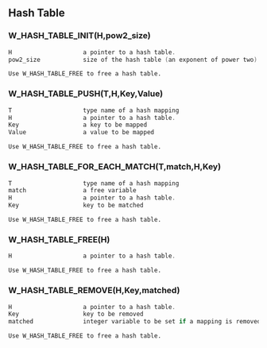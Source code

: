 ## Hash Table
    
### W_HASH_TABLE_INIT(H,pow2_size)
```C
H                    a pointer to a hash table.
pow2_size            size of the hash table (an exponent of power two)
```
    Use W_HASH_TABLE_FREE to free a hash table.
    
### W_HASH_TABLE_PUSH(T,H,Key,Value)
```C
T                    type name of a hash mapping
H                    a pointer to a hash table.
Key                  a key to be mapped
Value                a value to be mapped
```
    Use W_HASH_TABLE_FREE to free a hash table.
    
### W_HASH_TABLE_FOR_EACH_MATCH(T,match,H,Key)
```C
T                    type name of a hash mapping
match                a free variable
H                    a pointer to a hash table.
Key                  key to be matched
```
    Use W_HASH_TABLE_FREE to free a hash table.
    
### W_HASH_TABLE_FREE(H)
```C
H                    a pointer to a hash table.
```
    Use W_HASH_TABLE_FREE to free a hash table.
    
### W_HASH_TABLE_REMOVE(H,Key,matched)
```C
H                    a pointer to a hash table.
Key                  key to be removed
matched              integer variable to be set if a mapping is removed
```
    Use W_HASH_TABLE_FREE to free a hash table.
